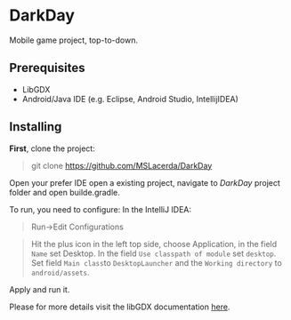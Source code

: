 # DarkDay

Mobile game project, top-to-down.

## Prerequisites
* LibGDX
* Android/Java IDE (e.g. Eclipse, Android Studio, IntellijIDEA)

## Installing

**First**, clone the project:

>git clone https://github.com/MSLacerda/DarkDay

Open your prefer IDE open a existing project, navigate to _DarkDay_ project folder and open builde.gradle.

To run, you need to configure:
In the IntelliJ IDEA:
    
>Run->Edit Configurations

>Hit the plus icon in the left top side, choose Application, in the field `Name` set Desktop.
In the field `Use classpath of module` set `desktop`. Set field `Main class`to `DesktopLauncher` and the `Working
directory` to `android/assets`.

Apply and run it.


Please for more details visit the libGDX documentation [here](https://github.com/libgdx/libgdx/wiki/).




